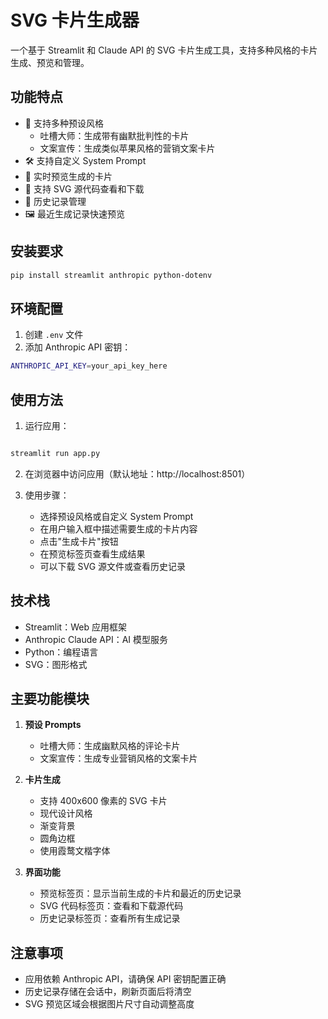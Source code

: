 # SVG 卡片生成器

一个基于 Streamlit 和 Claude API 的 SVG 卡片生成工具，支持多种风格的卡片生成、预览和管理。

## 功能特点

- 🎨 支持多种预设风格
  - 吐槽大师：生成带有幽默批判性的卡片
  - 文案宣传：生成类似苹果风格的营销文案卡片
- 🛠 支持自定义 System Prompt
- 👀 实时预览生成的卡片
- 💾 支持 SVG 源代码查看和下载
- 📝 历史记录管理
- 🖼 最近生成记录快速预览

## 安装要求
```bash
pip install streamlit anthropic python-dotenv
```


## 环境配置

1. 创建 `.env` 文件
2. 添加 Anthropic API 密钥：

```bash
ANTHROPIC_API_KEY=your_api_key_here
```


## 使用方法

1. 运行应用：

```bash

streamlit run app.py
```

2. 在浏览器中访问应用（默认地址：http://localhost:8501）

3. 使用步骤：
   - 选择预设风格或自定义 System Prompt
   - 在用户输入框中描述需要生成的卡片内容
   - 点击"生成卡片"按钮
   - 在预览标签页查看生成结果
   - 可以下载 SVG 源文件或查看历史记录

## 技术栈

- Streamlit：Web 应用框架
- Anthropic Claude API：AI 模型服务
- Python：编程语言
- SVG：图形格式

## 主要功能模块

1. **预设 Prompts**
   - 吐槽大师：生成幽默风格的评论卡片
   - 文案宣传：生成专业营销风格的文案卡片

2. **卡片生成**
   - 支持 400x600 像素的 SVG 卡片
   - 现代设计风格
   - 渐变背景
   - 圆角边框
   - 使用霞鹜文楷字体

3. **界面功能**
   - 预览标签页：显示当前生成的卡片和最近的历史记录
   - SVG 代码标签页：查看和下载源代码
   - 历史记录标签页：查看所有生成记录

## 注意事项

- 应用依赖 Anthropic API，请确保 API 密钥配置正确
- 历史记录存储在会话中，刷新页面后将清空
- SVG 预览区域会根据图片尺寸自动调整高度
